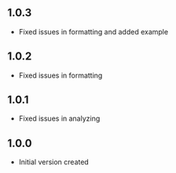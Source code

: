 ## 1.0.3

- Fixed issues in formatting and added example

## 1.0.2

- Fixed issues in formatting

## 1.0.1

- Fixed issues in analyzing

## 1.0.0

- Initial version created
